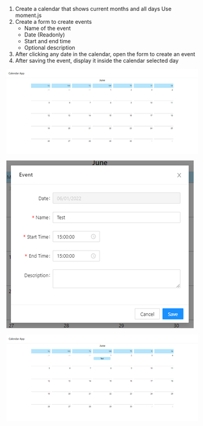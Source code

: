 1. Create a calendar that shows current months and all days Use moment.js
2. Create a form to create events
   - Name of the event
   - Date (Readonly)
   - Start and end time
   - Optional description
3. After clicking any date in the calendar, open the form to create an event
4. After saving the event, display it inside the calendar selected day

![Calendar](./images/calendar.png)

![Modal](./images/modal.png)

![Calendar-event](./images/calendar-with-event.png)
